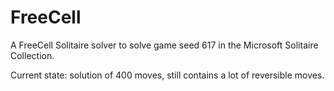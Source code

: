 # FreeCell

A FreeCell Solitaire solver to solve game seed 617 in the Microsoft Solitaire Collection.

Current state: solution of 400 moves, still contains a lot of reversible moves.
